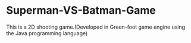 # Superman-VS-Batman-Game
This is a 2D shooting game.(Developed in Green-foot game engine  using the Java programming language)
